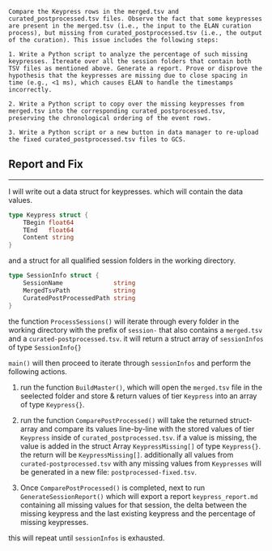 ```
Compare the Keypress rows in the merged.tsv and curated_postprocessed.tsv files. Observe the fact that some keypresses are present in the merged.tsv (i.e., the input to the ELAN curation process), but missing from curated_postprocessed.tsv (i.e., the output of the curation). This issue includes the following steps:

1. Write a Python script to analyze the percentage of such missing keypresses. Itereate over all the session folders that contain both TSV files as mentioned above. Generate a report. Prove or disprove the hypothesis that the keypresses are missing due to close spacing in time (e.g., <1 ms), which causes ELAN to handle the timestamps incorrectly.

2. Write a Python script to copy over the missing keypresses from merged.tsv into the corresponding curated_postprocessed.tsv, preserving the chronological ordering of the event rows.

3. Write a Python script or a new button in data manager to re-upload the fixed curated_postprocessed.tsv files to GCS.
```

## Report and Fix
---

I will write out a data struct for keypresses. which will contain the data values.

```go
type Keypress struct {
    TBegin float64
    TEnd   float64
    Content string
}
```

and a struct for all qualified session folders in the working directory.

```go
type SessionInfo struct {
	SessionName              string
	MergedTsvPath            string
	CuratedPostProcessedPath string
}
```

the function `ProcessSessions()` will iterate through every folder in the working directory with the prefix of `session-` that also contains a `merged.tsv` and a `curated-postprocessed.tsv`. it will return a struct array of `sessionInfos` of type `SessionInfo{}`

`main()` will then proceed to iterate through `sessionInfos` and perform the following actions. 

1. run the function `BuildMaster()`, which will open the `merged.tsv` file in the seelected folder and store & return values of tier `Keypress` into an array of type `Keypress{}`.

2. run the function `ComparePostProcessed()` will take the returned struct-array and compare its values line-by-line with the stored values of tier `Keypress` inside of `curated_postprocessed.tsv`. if a value is missing, the value is added in the struct Array `KeypressMissing[]` of type `Keypress{}`. the return will be `KeypressMissing[]`. additionally all values from `curated-postprocessed.tsv` with any missing values from `Keypresses` will be generated in a new file: `postprocessed-fixed.tsv`.

3. Once `ComparePostProcessed()` is completed, next to run `GenerateSessionReport()` which will export a report `keypress_report.md` containing all missing values for that session, the delta between the missing keypress and the last existing keypress and the percentage of missing keypresses.

this will repeat until `sessionInfos` is exhausted.



